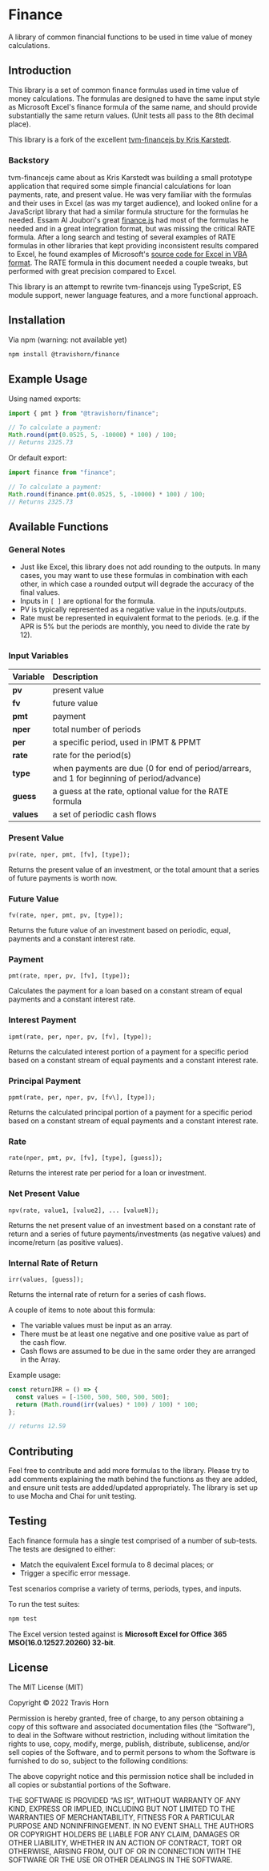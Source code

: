 # Finance

A library of common financial functions to be used in time value of money
calculations.

## Introduction

This library is a set of common finance formulas used in time value of money
calculations. The formulas are designed to have the same input style as
Microsoft Excel's finance formula of the same name, and should provide
substantially the same return values. (Unit tests all pass to the 8th decimal
place).

This library is a fork of the excellent [tvm-financejs by Kris
Karstedt](https://github.com/kgkars/tvm-financejs).

### Backstory

tvm-financejs came about as Kris Karstedt was building a small prototype
application that required some simple financial calculations for loan payments,
rate, and present value. He was very familiar with the formulas and their uses
in Excel (as was my target audience), and looked online for a JavaScript library
that had a similar formula structure for the formulas he needed. Essam Al
Joubori's great [finance.js](http://financejs.org/) had most of the formulas he
needed and in a great integration format, but was missing the critical RATE
formula. After a long search and testing of several examples of RATE formulas in
other libraries that kept providing inconsistent results compared to Excel, he
found examples of Microsoft's [source code for Excel in VBA
format](https://github.com/microsoft/referencesource/blob/master/Microsoft.VisualBasic/runtime/msvbalib/Financial.vb).
The RATE formula in this document needed a couple tweaks, but performed with
great precision compared to Excel.

This library is an attempt to rewrite tvm-financejs using TypeScript, ES module
support, newer language features, and a more functional approach.

## Installation

Via npm (warning: not available yet)

```bash
npm install @travishorn/finance
```

## Example Usage

Using named exports:

```javascript
import { pmt } from "@travishorn/finance";

// To calculate a payment:
Math.round(pmt(0.0525, 5, -10000) * 100) / 100;
// Returns 2325.73
```

Or default export:

```javascript
import finance from "finance";

// To calculate a payment:
Math.round(finance.pmt(0.0525, 5, -10000) * 100) / 100;
// Returns 2325.73
```

## Available Functions

### General Notes

- Just like Excel, this library does not add rounding to the outputs. In many
  cases, you may want to use these formulas in combination with each other, in
  which case a rounded output will degrade the accuracy of the final values.
- Inputs in `[ ]` are optional for the formula.
- PV is typically represented as a negative value in the inputs/outputs.
- Rate must be represented in equivalent format to the periods. (e.g. if the APR
  is 5% but the periods are monthly, you need to divide the rate by 12).

### Input Variables

| Variable   | Description                                                                                |
| :--------- | :----------------------------------------------------------------------------------------- |
| **pv**     | present value                                                                              |
| **fv**     | future value                                                                               |
| **pmt**    | payment                                                                                    |
| **nper**   | total number of periods                                                                    |
| **per**    | a specific period, used in IPMT & PPMT                                                     |
| **rate**   | rate for the period(s)                                                                     |
| **type**   | when payments are due (0 for end of period/arrears, and 1 for beginning of period/advance) |
| **guess**  | a guess at the rate, optional value for the RATE formula                                   |
| **values** | a set of periodic cash flows                                                               |

### Present Value

`pv(rate, nper, pmt, [fv], [type]);`

Returns the present value of an investment, or the total amount that a series of
future payments is worth now.

### Future Value

`fv(rate, nper, pmt, pv, [type]);`

Returns the future value of an investment based on periodic, equal, payments and
a constant interest rate.

### Payment

`pmt(rate, nper, pv, [fv], [type]);`

Calculates the payment for a loan based on a constant stream of equal payments
and a constant interest rate.

### Interest Payment

`ipmt(rate, per, nper, pv, [fv], [type]);`

Returns the calculated interest portion of a payment for a specific period based
on a constant stream of equal payments and a constant interest rate.

### Principal Payment

`ppmt(rate, per, nper, pv, [fv\], [type]);`

Returns the calculated principal portion of a payment for a specific period
based on a constant stream of equal payments and a constant interest rate.

### Rate

`rate(nper, pmt, pv, [fv], [type], [guess]);`

Returns the interest rate per period for a loan or investment.

### Net Present Value

`npv(rate, value1, [value2], ... [valueN]);`

Returns the net present value of an investment based on a constant rate of
return and a series of future payments/investments (as negative values) and
income/return (as positive values).

### Internal Rate of Return

`irr(values, [guess]);`

Returns the internal rate of return for a series of cash flows.

A couple of items to note about this formula:

- The variable values must be input as an array.
- There must be at least one negative and one positive value as part of the cash
  flow.
- Cash flows are assumed to be due in the same order they are arranged in the
  Array.

Example usage:

```javascript
const returnIRR = () => {
  const values = [-1500, 500, 500, 500, 500];
  return (Math.round(irr(values) * 100) / 100) * 100;
};

// returns 12.59
```

## Contributing

Feel free to contribute and add more formulas to the library. Please try to add
comments explaining the math behind the functions as they are added, and ensure
unit tests are added/updated appropriately. The library is set up to use Mocha
and Chai for unit testing.

## Testing

Each finance formula has a single test comprised of a number of sub-tests. The
tests are designed to either:

- Match the equivalent Excel formula to 8 decimal places; or
- Trigger a specific error message.

Test scenarios comprise a variety of terms, periods, types, and inputs.

To run the test suites:

```bash
npm test
```

The Excel version tested against is **Microsoft Excel for Office 365
MSO(16.0.12527.20260) 32-bit**.

## License

The MIT License (MIT)

Copyright © 2022 Travis Horn

Permission is hereby granted, free of charge, to any person obtaining a copy of
this software and associated documentation files (the “Software”), to deal in
the Software without restriction, including without limitation the rights to
use, copy, modify, merge, publish, distribute, sublicense, and/or sell copies of
the Software, and to permit persons to whom the Software is furnished to do so,
subject to the following conditions:

The above copyright notice and this permission notice shall be included in all
copies or substantial portions of the Software.

THE SOFTWARE IS PROVIDED “AS IS”, WITHOUT WARRANTY OF ANY KIND, EXPRESS OR
IMPLIED, INCLUDING BUT NOT LIMITED TO THE WARRANTIES OF MERCHANTABILITY, FITNESS
FOR A PARTICULAR PURPOSE AND NONINFRINGEMENT. IN NO EVENT SHALL THE AUTHORS OR
COPYRIGHT HOLDERS BE LIABLE FOR ANY CLAIM, DAMAGES OR OTHER LIABILITY, WHETHER
IN AN ACTION OF CONTRACT, TORT OR OTHERWISE, ARISING FROM, OUT OF OR IN
CONNECTION WITH THE SOFTWARE OR THE USE OR OTHER DEALINGS IN THE SOFTWARE.
